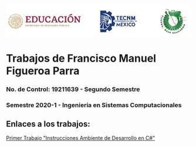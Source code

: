 
![Logo1](https://github.com/FranFig1310/FigueroaWorksOOP/blob/master/Portada%20IMG/Logos.png "Logos de la Secretaría de Educación Pública de México, Tecnológico Nacional de México e Instituto Tecnológico de Tijuana, de izquierda a derecha")

# Trabajos de Francisco Manuel Figueroa Parra

### No. de Control: 19211639 - Segundo Semestre

### Semestre 2020-1 - Ingeniería en Sistemas Computacionales



## Enlaces a los trabajos:

[Primer Trabajo "Instrucciones Ambiente de Desarrollo en C#"](./SETUP/README.md)


